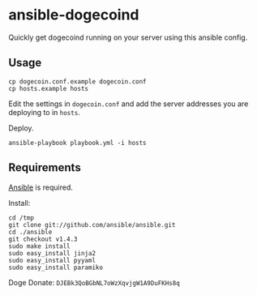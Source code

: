 # ansible-dogecoind

Quickly get dogecoind running on your server using this ansible config.

## Usage

```
cp dogecoin.conf.example dogecoin.conf 
cp hosts.example hosts
```

Edit the settings in `dogecoin.conf` and add the server addresses you are deploying to in `hosts`.

Deploy.

```
ansible-playbook playbook.yml -i hosts
```

## Requirements

[Ansible](http://www.ansibleworks.com/) is required.

Install:

```
cd /tmp
git clone git://github.com/ansible/ansible.git
cd ./ansible
git checkout v1.4.3
sudo make install
sudo easy_install jinja2 
sudo easy_install pyyaml
sudo easy_install paramiko
```

Doge Donate: `DJEBk3QoBGbNL7oWzXqvjgW1A9DuFKHs8q`
